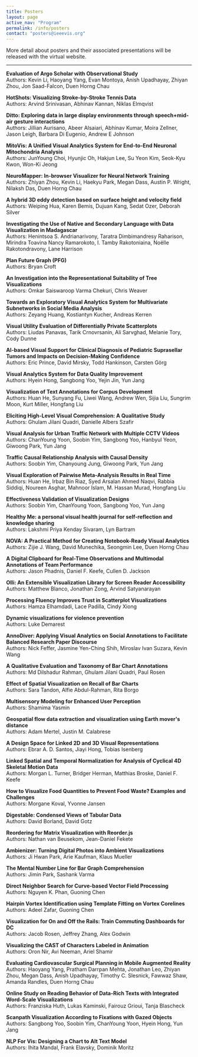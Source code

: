 ```yaml
---
title: Posters
layout: page
active_nav: "Program"
permalink: /info/posters
contact: "posters@ieeevis.org"
---
```


More detail about posters and their associated presentations will be released with the virtual website.

<hr />

**Evaluation of Argo Scholar with Observational Study**<br/>
Authors: Kevin Li, Haoyang Yang, Evan Montoya, Anish Upadhayay, Zhiyan Zhou, Jon Saad-Falcon, Duen Horng Chau

**HotShots: Visualizing Stroke-by-Stroke Tennis Data**<br/>
Authors: Arvind Srinivasan, Abhinav Kannan, Niklas Elmqvist

**Ditto: Exploring data in large display environments through speech+mid-air gesture interactions**<br/>
Authors: Jillian Aurisano, Abeer Alsaiari, Abhinav Kumar, Moira Zellner, Jason Leigh, Barbara Di Eugenio, Andrew E Johnson

**MitoVis: A Unified Visual Analytics System for End-to-End Neuronal Mitochondria Analysis**<br/>
Authors: JunYoung Choi, Hyunjic Oh, Hakjun Lee, Su Yeon Kim, Seok-Kyu Kwon, Won-Ki Jeong

**NeuroMapper: In-browser Visualizer for Neural Network Training**<br/>
Authors: Zhiyan Zhou, Kevin Li, Haekyu Park, Megan Dass, Austin P. Wright, Nilaksh Das, Duen Horng Chau

**A hybrid 3D eddy detection based on surface height and velocity field**<br/>
Authors: Weiping Hua, Karen Bemis, Dujuan Kang, Sedat Ozer, Deborah Silver

**Investigating the Use of Native and Secondary Language with Data Visualization in Madagascar**<br/>
Authors: Henintsoa S. Andrianarivony, Taratra Dimbimandresy	Raharison, Mirindra Toavina Nancy Ramarokoto, I. Tamby Rakotoniaina, Noëlle Rakotondravony, Lane Harrison

**Plan Future Graph (PFG)**<br/>
Authors: Bryan Croft

**An Investigation into the Representational Suitability of Tree Visualizations**<br/>
Authors: Omkar Saiswaroop Varma Chekuri, Chris Weaver

**Towards an Exploratory Visual Analytics System for Multivariate Subnetworks in Social Media Analysis**<br/>
Authors: Zeyang Huang, Kostiantyn Kucher, Andreas Kerren

**Visual Utility Evaluation of Differentially Private Scatterplots**<br/>
Authors: Liudas Panavas, Tarik Crnovrsanin, Ali Sarvghad, Melanie Tory, Cody Dunne

**AI-based Visual Support for Clinical Diagnosis of Pediatric Suprasellar Tumors and Impacts on Decision-Making Confidence**<br/>
Authors: Eric Prince, David Mirsky, Todd Hankinson, Carsten Görg

**Visual Analytics System for Data Quality Improvement**<br/>
Authors: Hyein Hong, Sangbong Yoo, Yejin Jin, Yun Jang

**Visualization of Text Annotations for Corpus Development**<br/>
Authors: Huan He, Sunyang Fu, Liwei	Wang, Andrew Wen, Sijia Liu, Sungrim Moon, Kurt Miller, Hongfang Liu

**Eliciting High-Level Visual Comprehension: A Qualitative Study**<br/>
Authors: Ghulam Jilani Quadri, Danielle Albers Szafir

**Visual Analysis for Urban Traffic Network with Multiple CCTV Videos**<br/>
Authors: ChanYoung Yoon, Soobin Yim, Sangbong Yoo, Hanbyul Yeon, Giwoong Park, Yun Jang

**Traffic Causal Relationship Analysis with Causal Density**<br/>
Authors: Soobin Yim, Chanyoung Jung, Giwoong Park, Yun Jang

**Visual Exploration of Pairwise Meta-Analysis Results in Real Time**<br/>
Authors: Huan He, Irbaz Bin Riaz, Syed Arsalan Ahmed Naqvi, Rabbia Siddiqi, Noureen Asghar, Mahnoor Islam, M. Hassan Murad, Hongfang Liu

**Effectiveness Validation of Visualization Designs**<br/>
Authors: Soobin Yim, ChanYoung Yoon, Sangbong Yoo, Yun Jang

**Healthy Me: a personal visual health journal for self-reflection and knowledge sharing**<br/>
Authors: Lakshmi Priya Kenday Sivaram, Lyn Bartram

**NOVA: A Practical Method for Creating Notebook-Ready Visual Analytics**<br/>
Authors: Zijie J. Wang, David Munechika, Seongmin Lee, Duen Horng Chau

**A Digital Clipboard for Real-Time Observations and Multimodal Annotations of Team Performance**<br/>
Authors: Jason Phadnis, Daniel F. Keefe, Cullen	D. Jackson

**Olli: An Extensible Visualization Library for Screen Reader Accessibility**<br/>
Authors: Matthew Blanco, Jonathan Zong, Arvind Satyanarayan

**Processing Fluency Improves Trust in Scatterplot Visualizations**<br/>
Authors: Hamza Elhamdadi, Lace Padilla, Cindy Xiong

**Dynamic visualizations for violence prevention**<br/>
Authors: Luke Demarest

**AnnoDiver: Applying Visual Analytics on Social Annotations to Facilitate Balanced Research Paper Discourse**<br/>
Authors: Nick Feffer, Jasmine Yen-Ching Shih, Miroslav Ivan Suzara, Kevin Wang

**A Qualitative Evaluation and Taxonomy of Bar Chart Annotations**<br/>
Authors: Md Dilshadur Rahman, Ghulam Jilani Quadri, Paul Rosen

**Effect of Spatial Visualization on Recall of Bar Charts**<br/>
Authors: Sara Tandon, Alfie Abdul-Rahman, Rita Borgo

**Multisensory Modeling for Enhanced User Perception**<br/>
Authors: Shamima Yasmin

**Geospatial flow data extraction and visualization using Earth mover's distance**<br/>
Authors: Adam Mertel, Justin M. Calabrese

**A Design Space for Linked 2D and 3D Visual Representations**<br/>
Authors: Ebrar A. D. Santos, Jiayi Hong, Tobias Isenberg

**Linked Spatial and Temporal Normalization for Analysis of Cyclical 4D Skeletal Motion Data**<br/>
Authors: Morgan L. Turner, Bridger Herman, Matthias Broske, Daniel F. Keefe

**How to Visualize Food Quantities to Prevent Food Waste? Examples and Challenges**<br/>
Authors: Morgane Koval, Yvonne Jansen

**Digestable: Condensed Views of Tabular Data**<br/>
Authors: David Borland, David Gotz

**Reordering for Matrix Visualization with Reorder.js**<br/>
Authors: Nathan van Beusekom, Jean-Daniel Fekete

**Ambienizer: Turning Digital Photos into Ambient Visualizations**<br/>
Authors: Ji Hwan Park, Arie Kaufman, Klaus Mueller

**The Mental Number Line for Bar Graph Comprehension**<br/>
Authors: Jimin Park, Sashank Varma

**Direct Neighbor Search for Curve-based Vector Field Processing**<br/>
Authors: Nguyen K. Phan, Guoning Chen

**Hairpin Vortex Identification using Template Fitting on Vortex Corelines**<br/>
Authors: Adeel Zafar, Guoning Chen

**Visualization for On and Off the Rails: Train Commuting Dashboards for DC**<br/>
Authors: Jacob Rosen, Jeffrey Zhang, Alex Godwin

**Visualizing the CAST of Characters Labeled in Animation**<br/>
Authors: Oron Nir, Avi Neeman, Ariel Shamir

**Evaluating Cardiovascular Surgical Planning in Mobile Augmented Reality**<br/>
Authors: Haoyang Yang, Pratham Darrpan Mehta, Jonathan Leo, Zhiyan Zhou, Megan Dass, Anish Upadhayay, Timothy C. Slesnick, Fawwaz Shaw, Amanda Randles, Duen Horng Chau

**Online Study on Reading Behavior of Data-Rich Texts with Integrated Word-Scale Visualizations**<br/>
Authors: Franziska Huth, Lukas Kaminski, Fairouz Grioui, Tanja Blascheck

**Scanpath Visualization According to Fixations with Gazed Objects**<br/>
Authors: Sangbong Yoo, Soobin Yim, ChanYoung Yoon, Hyein Hong, Yun Jang

**NLP For Vis: Designing a Chart to Alt Text Model**<br/>
Authors: Ihita Mandal, Frank Elavsky, Dominik Moritz
